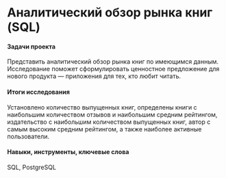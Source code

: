 # Аналитический обзор рынка книг (SQL)
#### Задачи проекта 
Представить аналитический обзор рынка книг по имеющимся данным. Исследование поможет сформулировать ценностное предложение для нового продукта — приложения для тех, кто любит читать.
#### Итоги исследования
Установлено количество выпущенных книг, определены книги с наибольшим количеством отзывов и наибольшим средним рейтингом, издательство с наибольшим количеством выпущенных книг, автор с самым высоким средним рейтингом, а также наиболее активные пользователи.
#### Навыки, инструменты, ключевые слова 
SQL, PostgreSQL
